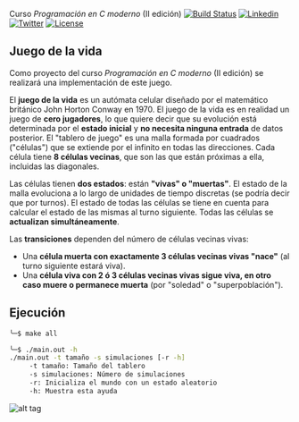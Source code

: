  Curso *Programación en C moderno* (II edición)
[![Build Status](https://travis-ci.org/carrodher/cursoc-carlos.svg?branch=master)](https://travis-ci.org/carrodher/cursoc-carlos)
[![Linkedin](https://img.shields.io/badge/LinkedIn-Carlos-blue.svg)](https://es.linkedin.com/in/carlosrodriguezhernandez)
[![Twitter](https://img.shields.io/badge/Twitter-carrodher-blue.svg)](https://twitter.com/carrodher)
[![License](https://img.shields.io/badge/License-BY/NC-yellow.svg)](https://github.com/carrodher/cursoc-carlos/blob/master/LICENSE.md)

## Juego de la vida

Como proyecto del curso *Programación en C moderno* (II edición) se realizará una implementación de este juego.

El **juego de la vida** es un autómata celular diseñado por el matemático británico John Horton Conway en 1970. El juego de la vida es en realidad un juego de **cero jugadores**, lo que quiere decir que su evolución está determinada por el **estado inicial** y **no necesita ninguna entrada** de datos posterior. El "tablero de juego" es una malla formada por cuadrados ("células") que se extiende por el infinito en todas las direcciones. Cada célula tiene **8 células vecinas**, que son las que están próximas a ella, incluidas las diagonales.

Las células tienen **dos estados**: están **"vivas" o "muertas"**. El estado de la malla evoluciona a lo largo de unidades de tiempo discretas (se podría decir que por turnos). El estado de todas las células se tiene en cuenta para calcular el estado de las mismas al turno siguiente. Todas las células se **actualizan simultáneamente**.

Las **transiciones** dependen del número de células vecinas vivas:
- Una **célula muerta con exactamente 3 células vecinas vivas "nace"** (al turno siguiente estará viva).
- Una **célula viva con 2 ó 3 células vecinas vivas sigue viva, en otro caso muere o permanece muerta** (por "soledad" o "superpoblación").

## Ejecución

```bash
╰─$ make all

╰─$ ./main.out -h
./main.out -t tamaño -s simulaciones [-r -h]
	 -t tamaño: Tamaño del tablero
	 -s simulaciones: Número de simulaciones
	 -r: Inicializa el mundo con un estado aleatorio
	 -h: Muestra esta ayuda
```
![alt tag](https://cloud.githubusercontent.com/assets/13216600/14388532/dac91774-fdae-11e5-91c8-4dafa88a84aa.png)
